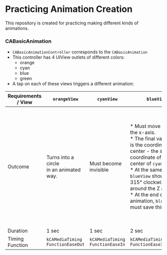 # Practicing Animation Creation

This repository is created for practicing making different kinds of animations.

### CABasicAnimation
* ````CABasicAnimationController```` corresponds to the ````CABasicAnimation````
* This controller has 4 UIView outlets of different colors: 
  * orange
  * cyan
  * blue
  * green
* A tap on each of these views triggers a different animation: 
  
| Requirements / View   | ````orangeView````   | ````cyanView````  | ````blueView```` | ````greenView````  | 
| -------------         | -------------                            | -------------                        | -------------   | -------------      | 
| Outcome               | Turns into a circle  <br>in an animated way.| Must become invisible | * Must move along the x-axis. <br> * The final value of x is the coordinate of its center - the same coordinate of the center of ````cyanView````. <br> * At the same time ````blueView```` should rotate 315° clockwise around the Z axis <br> * At the end of the animation, ````blueView```` must save this state.   | * should move from its initial position to the center of the parent view. <br> * At the same time its scale should increase by 1.5 times in both axes (X and Y) and the background color should become magenta. <br> * When these animations are completed, ````greenView```` should animatedly return to its original state. <br> * The cycle should be repeated twice. |
| Duration              | 1 sec  | 1 sec | 2 sec  | 1 sec | 
| Timing Function       | ````kCAMediaTiming```` <br> ````FunctionEaseOut````|  ````kCAMediaTiming```` <br> ````FunctionEaseIn````| ````kCAMediaTiming```` <br> ````FunctionEaseInEaseOut```` |````kCAMediaTiming````<br>````FunctionEaseInEaseOut```` |


